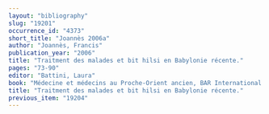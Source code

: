 ```yaml
---
layout: "bibliography"
slug: "19201"
occurrence_id: "4373"
short_title: "Joannès 2006a"
author: "Joannès, Francis"
publication_year: "2006"
title: "Traitment des malades et bit hilsi en Babylonie récente."
pages: "73-90"
editor: "Battini, Laura"
book: "Médecine et médecins au Proche-Orient ancien, BAR International Series 1528 (Oxford)"
title: "Traitment des malades et bit hilsi en Babylonie récente."
previous_item: "19204"
---
```

